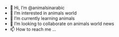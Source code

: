 - 👋 Hi, I’m @animalsinarabic
- 👀 I’m interested in animals world
- 🌱 I’m currently learning animals
- 💞️ I’m looking to collaborate on animals world news
- 📫 How to reach me ...

<!---
animalsinarabic/animalsinarabic is a ✨ special ✨ repository because its `README.md` (this file) appears on your GitHub profile.
You can click the Preview link to take a look at your changes.
--->
